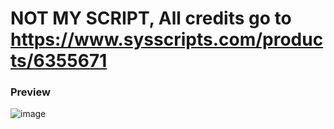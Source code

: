 # NOT MY SCRIPT, All credits go to https://www.sysscripts.com/products/6355671

### Preview

![image](https://github.com/user-attachments/assets/3938e44b-8397-4d09-a3a8-e26014f825ad)
